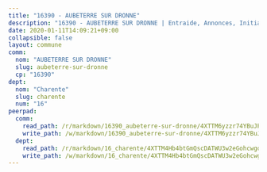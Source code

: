 ```yaml
---
title: "16390 - AUBETERRE SUR DRONNE"
description: "16390 - AUBETERRE SUR DRONNE | Entraide, Annonces, Initiatives"
date: 2020-01-11T14:09:21+09:00
collapsible: false
layout: commune
comm:
  nom: "AUBETERRE SUR DRONNE"
  slug: aubeterre-sur-dronne
  cp: "16390"
dept:
  nom: "Charente"
  slug: charente
  num: "16"
peerpad:
  comm:
    read_path: /r/markdown/16390_aubeterre-sur-dronne/4XTTM6yzzr74YBuJPuQ2qguJMGt3rhZN9xJdT59GeRNHnAB5m
    write_path: /w/markdown/16390_aubeterre-sur-dronne/4XTTM6yzzr74YBuJPuQ2qguJMGt3rhZN9xJdT59GeRNHnAB5m-K3TgUnHXcZFNYUtv13k5q45byTEYu8BSNQttpNSdp1HeMBHSTYDiRrMw8aed4Q8gu25hSB44xEtYLPaF2BeMczHLuhEVQ5ZPSzXzBk6nDeHS8AgTvupmRH6FrC4VxG7jYBRULyib
  dept:
    read_path: /r/markdown/16_charente/4XTTM4Hb4btGmQscDATWU3w2eGohcwgqasCDtGWVahJnAEsq8
    write_path: /w/markdown/16_charente/4XTTM4Hb4btGmQscDATWU3w2eGohcwgqasCDtGWVahJnAEsq8-K3TgU9zhAjxEMbYrSr9VB24idAgS7xBryN3TjEsJmsrToRfRc8PWUu9zDXmtMXWLR7TNqZhAPJFsnJ4QbuWpLJvHpyW2q8LZxtsaakTfiMdj4HFsc11ZXzpn4aT8zYKZzSLwV1CA
---
```


